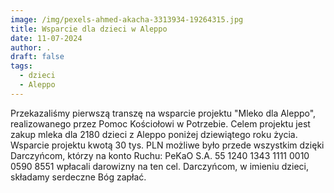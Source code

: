```yaml
---
image: /img/pexels-ahmed-akacha-3313934-19264315.jpg
title: Wsparcie dla dzieci w Aleppo
date: 11-07-2024
author: .
draft: false
tags:
  - dzieci
  - Aleppo
---
```

Przekazaliśmy pierwszą transzę na wsparcie projektu "Mleko dla Aleppo", realizowanego przez Pomoc Kościołowi w Potrzebie. Celem projektu jest zakup mleka dla 2180 dzieci z Aleppo poniżej dziewiątego roku życia.  Wsparcie projektu kwotą 30 tys. PLN możliwe było przede wszystkim dzięki Darczyńcom, którzy na konto Ruchu: PeKaO S.A. 55 1240 1343 1111 0010 0590 8551 wpłacali darowizny na ten cel. Darczyńcom, w imieniu dzieci, składamy serdeczne Bóg zapłać.
